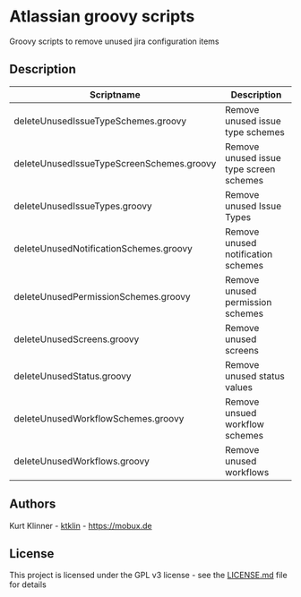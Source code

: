 # Atlassian groovy scripts

Groovy scripts to remove unused jira configuration items

## Description

| Scriptname  | Description |
| ------------- | ------------- |
| deleteUnusedIssueTypeSchemes.groovy | Remove unused issue type schemes |
| deleteUnusedIssueTypeScreenSchemes.groovy |  Remove unused issue type screen schemes|
| deleteUnusedIssueTypes.groovy | Remove unused Issue Types |
| deleteUnusedNotificationSchemes.groovy | Remove unused notification schemes|
| deleteUnusedPermissionSchemes.groovy | Remove unused permission schemes|
| deleteUnusedScreens.groovy | Remove unused screens|
| deleteUnusedStatus.groovy | Remove unused status values |
| deleteUnusedWorkflowSchemes.groovy | Remove unsued workflow schemes |
| deleteUnusedWorkflows.groovy | Remove unused workflows|

## Authors

Kurt Klinner - [ktklin](https://github.com/ktklin) - https://mobux.de

## License

This project is licensed under the GPL v3 license - see the [LICENSE.md](LICENSE.md) file for details
